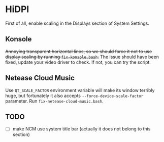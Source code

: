 HiDPI
=================

First of all, enable scaling in the Displays section of System Settings.

Konsole
-------------
~~Annoying transparent horizontal lines, so we should force it not to use display scaling by running `fix-konsole.bash`.~~ The issue should have been fixed, update your video driver to check. If not, you can try the script.

Netease Cloud Music
-------------
Use `QT_SCALE_FACTOR` environment variable will make its window terribly huge, but fortunately it also accepts `--force-device-scale-factor` parameter. Run `fix-netease-cloud-music.bash`.

TODO
-----------
- [ ] make NCM use system title bar (actually it does not belong to this section)
